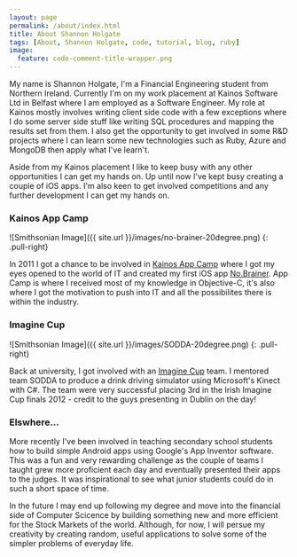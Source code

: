 ```yaml
---
layout: page
permalink: /about/index.html
title: About Shannon Holgate
tags: [About, Shannon Holgate, code, tutorial, blog, ruby]
image:
  feature: code-comment-title-wrapper.png
---
```

My name is Shannon Holgate, I'm a Financial Engineering student from Northern Ireland. Currently I'm on my work placement at Kainos Software Ltd in Belfast where I am employed as a Software Engineer. My role at Kainos mostly involves writing client side code with a few exceptions where I do some server side stuff like writing SQL procedures and mapping the results set from them. I also get the opportunity to get involved in some R&D projects where I can learn some new technologies such as Ruby, Azure and MongoDB then apply what I've learn't.

Aside from my Kainos placement I like to keep busy with any other opportunities I can get my hands on. Up until now I've kept busy creating a couple of iOS apps. I'm also keen to get involved competitions and any further development I can get my hands on.

### Kainos App Camp
![Smithsonian Image]({{ site.url }}/images/no-brainer-20degree.png)
{: .pull-right}

In 2011 I got a chance to be involved in [Kainos App Camp] where I got my eyes opened to the world of IT and created my first iOS app [No.Brainer]. App Camp is where I received most of my knowledge in Objective-C, it's also where I got the motivation to push into IT and all the possibilites there is within the industry.

### Imagine Cup
![Smithsonian Image]({{ site.url }}/images/SODDA-20degree.png)
{: .pull-right}

Back at university, I got involved with an [Imagine Cup] team. I mentored team SODDA to produce a drink driving simulator using Microsoft's Kinect with C#. The team were very successful placing 3rd in the Irish Imagine Cup finals 2012 - credit to the guys presenting in Dublin on the day!

### Elswhere...
More recently I've been involved in teaching secondary school students how to build simple Android apps using Google's App Inventor software. This was a fun and very rewarding challenge as the couple of teams I taught grew more proficient each day and eventually presented their apps to the judges. It was inspirational to see what junior students could do in such a short space of time.

In the future I may end up following my degree and move into the financial side of Computer Scicence by building something new and more efficient for the Stock Markets of the world. Although, for now, I will persue my creativity by creating random, useful applications to solve some of the simpler problems of everyday life.

[No.Brainer]: https://itunes.apple.com/gb/app/no.-brainer/id456877051?mt=8
[Kainos App Camp]: http://appcamp.co.uk/
[Imagine Cup]: http://www.imaginecup.com/